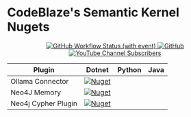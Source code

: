 # CodeBlaze's Semantic Kernel Nugets

<p align="center">
    <a href="https://github.com/BLaZeKiLL/Codeblaze.SemanticKernel/actions/workflows/dotnet-build.yml">
        <img alt="GitHub Workflow Status (with event)" src="https://img.shields.io/github/actions/workflow/status/BLaZeKiLL/Codeblaze.SemanticKernel/dotnet-build.yml?label=dotnet-build">
    </a>
    <a href="https://github.com/BLaZeKiLL/Codeblaze.SemanticKernel/blob/main/LICENSE.md">
        <img alt="GitHub" src="https://img.shields.io/github/license/BLaZeKiLL/Codeblaze.SemanticKernel">
    </a>
    <a href="https://www.youtube.com/c/CodeBlazeX">
        <img alt="YouTube Channel Subscribers" src="https://img.shields.io/youtube/channel/subscribers/UC_qfPIYfXOvg0SDAc8Z68WA?label=CodeBlaze&style=social">
    </a>
</p>

| Plugin              | Dotnet                                                                                                                                                                                                                   | Python | Java |
|---------------------|--------------------------------------------------------------------------------------------------------------------------------------------------------------------------------------------------------------------------|--------|------|
| Ollama Connector    | <a href="https://www.nuget.org/packages/Codeblaze.SemanticKernel.Connectors.Ollama"><img alt="Nuget" src="https://img.shields.io/nuget/v/Codeblaze.SemanticKernel.Connectors.Ollama?label=ollama"></a>                   |        |      |
| Neo4J Memory        | <a href="https://www.nuget.org/packages/Codeblaze.SemanticKernel.Connectors.Memory.Neo4j"><img alt="Nuget" src="https://img.shields.io/nuget/v/Codeblaze.SemanticKernel.Connectors.Memory.Neo4j?label=neo4j-memory"></a> |        |      |
| Neo4j Cypher Plugin | <a href="https://www.nuget.org/packages/Codeblaze.SemanticKernel.Plugins.Neo4j"><img alt="Nuget" src="https://img.shields.io/nuget/v/Codeblaze.SemanticKernel.Plugins.Neo4j?label=neo4j-cypher"></a>                     |        |      |
